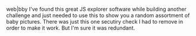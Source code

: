 web|bby
I've found this great JS explorer software while building another challenge and just needed to use this to show you a random assortment of baby pictures. There was just this one secutiry check I had to remove in order to make it work. But I'm sure it was redundant.

